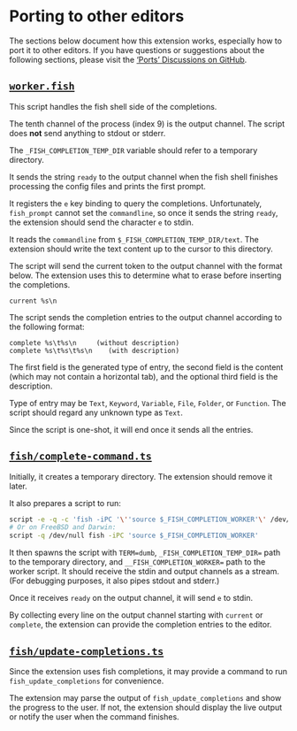# Porting to other editors

The sections below document how this extension works, especially how to port it
to other editors. If you have questions or suggestions about the following
sections, please visit the [‘Ports’ Discussions on GitHub][ports].

[ports]: https://github.com/esdmr/fish-completion/discussions/categories/ports

## [`worker.fish`](resources/worker.fish)

This script handles the fish shell side of the completions.

The tenth channel of the process (index 9) is the output channel. The script
does **not** send anything to stdout or stderr.

The `_FISH_COMPLETION_TEMP_DIR` variable should refer to a temporary directory.

It sends the string `ready` to the output channel when the fish shell finishes
processing the config files and prints the first prompt.

It registers the `e` key binding to query the completions. Unfortunately,
`fish_prompt` cannot set the `commandline`, so once it sends the string `ready`,
the extension should send the character `e` to stdin.

It reads the `commandline` from `$_FISH_COMPLETION_TEMP_DIR/text`. The extension
should write the text content up to the cursor to this directory.

The script will send the current token to the output channel with the format
below. The extension uses this to determine what to erase before inserting the
completions.

```plain
current %s\n
```

The script sends the completion entries to the output channel according to the
following format:

```plain
complete %s\t%s\n     (without description)
complete %s\t%s\t%s\n    (with description)
```

The first field is the generated type of entry, the second field is the content
(which may not contain a horizontal tab), and the optional third
field is the description.

Type of entry may be `Text`, `Keyword`, `Variable`, `File`, `Folder`, or
`Function`. The script should regard any unknown type as `Text`.

Since the script is one-shot, it will end once it sends all the entries.

## [`fish/complete-command.ts`](src/fish/complete-command.ts)

Initially, it creates a temporary directory. The extension should remove it
later.

It also prepares a script to run:

```sh
script -e -q -c 'fish -iPC '\''source $_FISH_COMPLETION_WORKER'\' /dev/null
# Or on FreeBSD and Darwin:
script -q /dev/null fish -iPC 'source $_FISH_COMPLETION_WORKER'
```

It then spawns the script with `TERM=dumb`, `_FISH_COMPLETION_TEMP_DIR=` path to
the temporary directory, and `__FISH_COMPLETION_WORKER=` path to the worker
script. It should receive the stdin and output channels as a stream. (For
debugging purposes, it also pipes stdout and stderr.)

Once it receives `ready` on the output channel, it will send `e` to stdin.

By collecting every line on the output channel starting with `current` or
`complete`, the extension can provide the completion entries to the editor.

## [`fish/update-completions.ts`](src/fish/update-completions.ts)

Since the extension uses fish completions, it may provide a command to run
`fish_update_completions` for convenience.

The extension may parse the output of `fish_update_completions` and show the
progress to the user. If not, the extension should display the live output or
notify the user when the command finishes.
